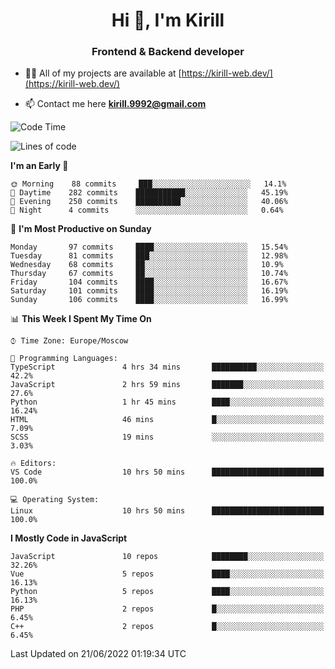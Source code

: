 <h1 align="center">Hi 👋, I'm Kirill</h1>
<h3 align="center">Frontend & Backend developer</h3>

- 👨‍💻 All of my projects are available at [https://kirill-web.dev/](https://kirill-web.dev/)

- 📫 Contact me here **kirill.9992@gmail.com**











<!--START_SECTION:waka-->
![Code Time](http://img.shields.io/badge/Code%20Time-0%20secs-blue)

![Lines of code](https://img.shields.io/badge/From%20Hello%20World%20I%27ve%20Written-477%20Thousand%20lines%20of%20code-blue)

**I'm an Early 🐤** 

```text
🌞 Morning    88 commits     ███░░░░░░░░░░░░░░░░░░░░░░   14.1% 
🌆 Daytime    282 commits    ███████████░░░░░░░░░░░░░░   45.19% 
🌃 Evening    250 commits    ██████████░░░░░░░░░░░░░░░   40.06% 
🌙 Night      4 commits      ░░░░░░░░░░░░░░░░░░░░░░░░░   0.64%

```
📅 **I'm Most Productive on Sunday** 

```text
Monday       97 commits     ████░░░░░░░░░░░░░░░░░░░░░   15.54% 
Tuesday      81 commits     ███░░░░░░░░░░░░░░░░░░░░░░   12.98% 
Wednesday    68 commits     ██░░░░░░░░░░░░░░░░░░░░░░░   10.9% 
Thursday     67 commits     ██░░░░░░░░░░░░░░░░░░░░░░░   10.74% 
Friday       104 commits    ████░░░░░░░░░░░░░░░░░░░░░   16.67% 
Saturday     101 commits    ████░░░░░░░░░░░░░░░░░░░░░   16.19% 
Sunday       106 commits    ████░░░░░░░░░░░░░░░░░░░░░   16.99%

```


📊 **This Week I Spent My Time On** 

```text
⌚︎ Time Zone: Europe/Moscow

💬 Programming Languages: 
TypeScript               4 hrs 34 mins       ██████████░░░░░░░░░░░░░░░   42.2% 
JavaScript               2 hrs 59 mins       ███████░░░░░░░░░░░░░░░░░░   27.6% 
Python                   1 hr 45 mins        ████░░░░░░░░░░░░░░░░░░░░░   16.24% 
HTML                     46 mins             █░░░░░░░░░░░░░░░░░░░░░░░░   7.09% 
SCSS                     19 mins             ░░░░░░░░░░░░░░░░░░░░░░░░░   3.03%

🔥 Editors: 
VS Code                  10 hrs 50 mins      █████████████████████████   100.0%

💻 Operating System: 
Linux                    10 hrs 50 mins      █████████████████████████   100.0%

```

**I Mostly Code in JavaScript** 

```text
JavaScript               10 repos            ████████░░░░░░░░░░░░░░░░░   32.26% 
Vue                      5 repos             ████░░░░░░░░░░░░░░░░░░░░░   16.13% 
Python                   5 repos             ████░░░░░░░░░░░░░░░░░░░░░   16.13% 
PHP                      2 repos             █░░░░░░░░░░░░░░░░░░░░░░░░   6.45% 
C++                      2 repos             █░░░░░░░░░░░░░░░░░░░░░░░░   6.45%

```



 Last Updated on 21/06/2022 01:19:34 UTC
<!--END_SECTION:waka-->
